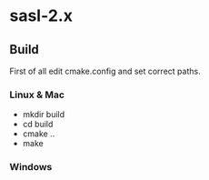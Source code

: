 # sasl-2.x

## Build
First of all edit cmake.config and set correct paths.

### Linux & Mac
* mkdir build
* cd build
* cmake ..
* make

### Windows



